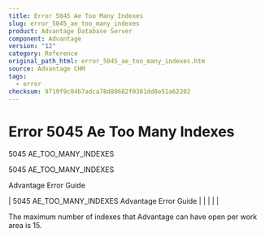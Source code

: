 ```yaml
---
title: Error 5045 Ae Too Many Indexes
slug: error_5045_ae_too_many_indexes
product: Advantage Database Server
component: Advantage
version: "12"
category: Reference
original_path_html: error_5045_ae_too_many_indexes.htm
source: Advantage CHM
tags:
  - error
checksum: 9719f9c04b7adca78d80682f0381dd8e51a62202
---
```


# Error 5045 Ae Too Many Indexes

5045 AE\_TOO\_MANY\_INDEXES

5045 AE\_TOO\_MANY\_INDEXES

Advantage Error Guide

| 5045 AE\_TOO\_MANY\_INDEXES  Advantage Error Guide |  |  |  |  |

The maximum number of indexes that Advantage can have open per work area is 15.
